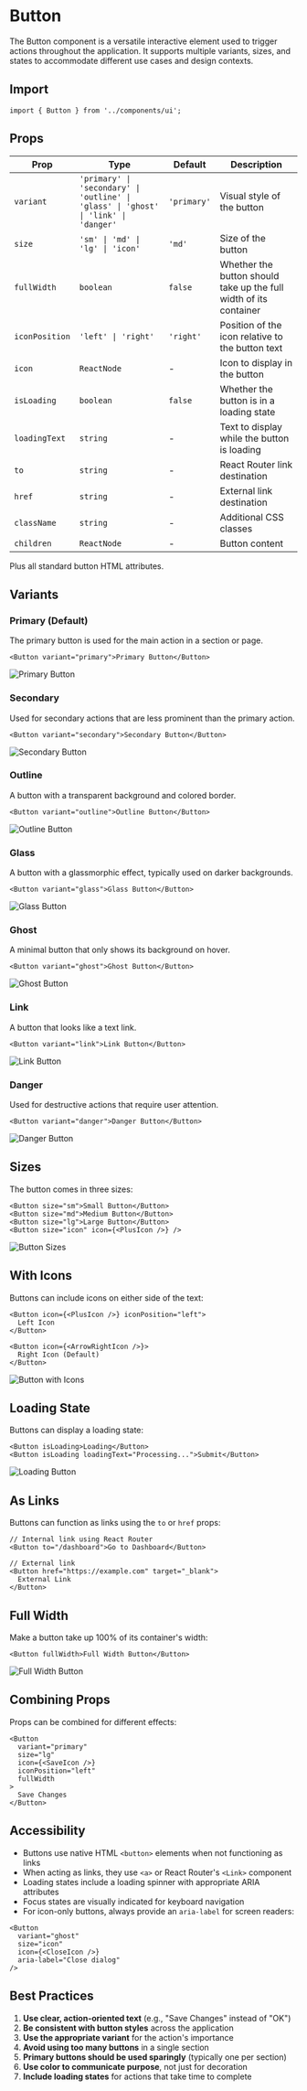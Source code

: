 # Button

The Button component is a versatile interactive element used to trigger actions throughout the application. It supports multiple variants, sizes, and states to accommodate different use cases and design contexts.

## Import

```tsx
import { Button } from '../components/ui';
```

## Props

| Prop | Type | Default | Description |
|------|------|---------|-------------|
| `variant` | `'primary' \| 'secondary' \| 'outline' \| 'glass' \| 'ghost' \| 'link' \| 'danger'` | `'primary'` | Visual style of the button |
| `size` | `'sm' \| 'md' \| 'lg' \| 'icon'` | `'md'` | Size of the button |
| `fullWidth` | `boolean` | `false` | Whether the button should take up the full width of its container |
| `iconPosition` | `'left' \| 'right'` | `'right'` | Position of the icon relative to the button text |
| `icon` | `ReactNode` | - | Icon to display in the button |
| `isLoading` | `boolean` | `false` | Whether the button is in a loading state |
| `loadingText` | `string` | - | Text to display while the button is loading |
| `to` | `string` | - | React Router link destination |
| `href` | `string` | - | External link destination |
| `className` | `string` | - | Additional CSS classes |
| `children` | `ReactNode` | - | Button content |

Plus all standard button HTML attributes.

## Variants

### Primary (Default)

The primary button is used for the main action in a section or page.

```tsx
<Button variant="primary">Primary Button</Button>
```

![Primary Button](../assets/button-primary.png)

### Secondary

Used for secondary actions that are less prominent than the primary action.

```tsx
<Button variant="secondary">Secondary Button</Button>
```

![Secondary Button](../assets/button-secondary.png)

### Outline

A button with a transparent background and colored border.

```tsx
<Button variant="outline">Outline Button</Button>
```

![Outline Button](../assets/button-outline.png)

### Glass

A button with a glassmorphic effect, typically used on darker backgrounds.

```tsx
<Button variant="glass">Glass Button</Button>
```

![Glass Button](../assets/button-glass.png)

### Ghost

A minimal button that only shows its background on hover.

```tsx
<Button variant="ghost">Ghost Button</Button>
```

![Ghost Button](../assets/button-ghost.png)

### Link

A button that looks like a text link.

```tsx
<Button variant="link">Link Button</Button>
```

![Link Button](../assets/button-link.png)

### Danger

Used for destructive actions that require user attention.

```tsx
<Button variant="danger">Danger Button</Button>
```

![Danger Button](../assets/button-danger.png)

## Sizes

The button comes in three sizes:

```tsx
<Button size="sm">Small Button</Button>
<Button size="md">Medium Button</Button>
<Button size="lg">Large Button</Button>
<Button size="icon" icon={<PlusIcon />} />
```

![Button Sizes](../assets/button-sizes.png)

## With Icons

Buttons can include icons on either side of the text:

```tsx
<Button icon={<PlusIcon />} iconPosition="left">
  Left Icon
</Button>

<Button icon={<ArrowRightIcon />}>
  Right Icon (Default)
</Button>
```

![Button with Icons](../assets/button-icons.png)

## Loading State

Buttons can display a loading state:

```tsx
<Button isLoading>Loading</Button>
<Button isLoading loadingText="Processing...">Submit</Button>
```

![Loading Button](../assets/button-loading.png)

## As Links

Buttons can function as links using the `to` or `href` props:

```tsx
// Internal link using React Router
<Button to="/dashboard">Go to Dashboard</Button>

// External link
<Button href="https://example.com" target="_blank">
  External Link
</Button>
```

## Full Width

Make a button take up 100% of its container's width:

```tsx
<Button fullWidth>Full Width Button</Button>
```

![Full Width Button](../assets/button-full-width.png)

## Combining Props

Props can be combined for different effects:

```tsx
<Button 
  variant="primary" 
  size="lg" 
  icon={<SaveIcon />} 
  iconPosition="left"
  fullWidth
>
  Save Changes
</Button>
```

## Accessibility

- Buttons use native HTML `<button>` elements when not functioning as links
- When acting as links, they use `<a>` or React Router's `<Link>` component
- Loading states include a loading spinner with appropriate ARIA attributes
- Focus states are visually indicated for keyboard navigation
- For icon-only buttons, always provide an `aria-label` for screen readers:

```tsx
<Button 
  variant="ghost"
  size="icon" 
  icon={<CloseIcon />} 
  aria-label="Close dialog"
/>
```

## Best Practices

1. **Use clear, action-oriented text** (e.g., "Save Changes" instead of "OK")
2. **Be consistent with button styles** across the application
3. **Use the appropriate variant** for the action's importance
4. **Avoid using too many buttons** in a single section
5. **Primary buttons should be used sparingly** (typically one per section)
6. **Use color to communicate purpose**, not just for decoration
7. **Include loading states** for actions that take time to complete
